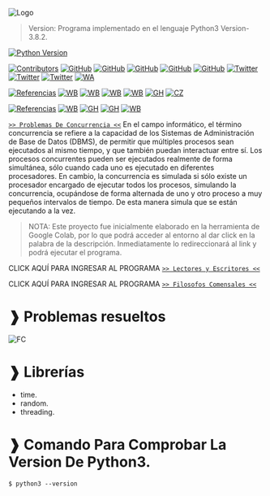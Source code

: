 ![Logo](https://github.com/JoeTech-Studio/Problemas-De-Concurrencia/blob/master/images/Logo.png)
> Version: Programa implementado en el lenguaje Python3 Version-3.8.2.

[![Python Version](https://img.shields.io/badge/Python-3.6%2B-green.svg?logo=python&logoColor=white)](https://docs.python.org/es/3.8/tutorial/index.html)

[![Contributors](https://img.shields.io/badge/Contributors-%3D%3D%3E-brightgreen)](https://github.com/JoeTech-Studio/Problemas-De-Concurrencia/)
[![GitHub](https://img.shields.io/github/followers/JoeTech-Studio?label=Joe&style=social)](https://github.com/JoeTech-Studio)
[![GitHub](https://img.shields.io/github/followers/hlbv17?label=Helen&style=social)](https://github.com/hlbv17)
[![GitHub](https://img.shields.io/github/followers/ropbGitHub?label=Ren%C3%A1n&style=social)](https://github.com/ropbGitHub)
[![GitHub](https://img.shields.io/github/followers/Joguisa?label=Jonat%C3%A1n&style=social)](https://github.com/Joguisa)
[![GitHub](https://img.shields.io/github/followers/mburgosr?label=Manuel&style=social)](https://github.com/mburgosr)
[![Twitter](https://img.shields.io/twitter/follow/helenlbv?style=social)](https://twitter.com/helenlbv)
[![Twitter](https://img.shields.io/twitter/follow/JoeTech_Studio?style=social)](https://twitter.com/JoeTech_Studio)
[![Twitter](https://img.shields.io/twitter/follow/josue_guillen14?style=social)](https://twitter.com/josue_guillen14)
[![WA](https://img.shields.io/badge/WhatsApp-Escribenos-green)](https://api.whatsapp.com/send?phone=+593986771033&text=&source=&data=&app_absent=)

[![Referencias](https://img.shields.io/badge/Referencias-Lectores%20y%20Escritores%20%3D%3D%3E-blue)](https://github.com/JoeTech-Studio/Problemas-De-Concurrencia/)
[![WB](https://img.shields.io/badge/Web-Gestion%20Sistemas%20Operativos-yellow)](http://www.redtauros.com/Clases/Gestion_SO/02%20Sistemas%20Operativos%20-%20Administracion%20de%20procesos.pdf)
[![WB](https://img.shields.io/badge/Libro-Fundamentos%20de%20sistemas%20operativos-green)](https://books.google.es/books?hl=es&lr=&id=fRK3lbTrNy4C&oi=fnd&pg=PP1&dq=lectores+y+escritores+sistemas+operativos+ejercicio+de+concurrencia&ots=0wziWrD76A&sig=jQ47lE835PgHPn6k9835LOqEIyM#v=onepage&q&f=true)
[![WB](https://img.shields.io/badge/PDF-Concurrent%20control%20with%20%E2%80%9Creaders%E2%80%9D%20and%20%E2%80%9Cwriters%E2%80%9D-red)](https://www.researchgate.net/publication/234787964_Concurrent_control_with_readers_and_writers)
[![WB](https://img.shields.io/badge/Web-Stack%20OverFlow%20--%20En%20Espa%C3%B1ol-yellow)](https://stackoverflow.com/questions/16261902/python-any-way-to-get-one-process-to-have-a-write-lock-and-others-to-just-read)
[![GH](https://img.shields.io/badge/GitHub-ProgramacionParalela-lightgrey)](https://github.com/pilarroma/ProgramacionParalela-Lectores-y-Escritores/blob/master/LectoresYEscritores-PilarRodriguezMartinez.py)
[![CZ](https://img.shields.io/badge/codezup-Python%20Program-blue)](https://codezup.com/python-program-reader-writer-problem-mutex/)

[![Referencias](https://img.shields.io/badge/Referencias-Filosofos%20Comenzales%20%3D%3D%3E-blue)](https://github.com/JoeTech-Studio/Problemas-De-Concurrencia/)
[![WB](https://img.shields.io/badge/Web-Codigo%20filosofo-yellowgreen)](http://sistop.org/codigo/filosofos_v1_py.html)
[![GH](https://img.shields.io/badge/GitHub-Added%20custom%20semaphore-lightgrey)](https://github.com/djunderw/dining-philosophers/commit/2932041b8bfca9a7a5d9cfa936593da3bfc5993c#diff-03143e2bfe6943b49a90175f22a1f551L73)
[![GH](https://img.shields.io/badge/GitHub-so__filosofos-lightgrey)](https://github.com/Diexito/so_filosofos/blob/master/filosofos_beta.py)
[![WB](https://img.shields.io/badge/Web-PYTHON%20IMPLEMENTATION%20OF%20DINING--PHILOSPHERS%20SOLUTION%20USING%20SEMAPHORE-yellow)](https://cppsecrets.com/users/120612197115104981111171149751485164103109971051084699111109/Python-Implementation-of-Dining-Philosphers-Solution-using-Semaphore.php#:~:text=Python%20Implementation%20of%20Dining%2DPhilosphers%20Solution%20using%20Semaphore,-Article%20Creation%20Date&text=Description%3A%20Five%20philosophers%2C%20spend%20their%20time%20thinking%20and%20eating%20spaghetti.&text=When%20a%20philosopher%20cannot%20grab,and%20leaves%20the%20dining%20room)

[`>> Problemas De Concurrencia <<`](https://github.com/JoeTech-Studio/Problemas-De-Concurrencia) En el campo informático, el término concurrencia se refiere a la capacidad de los Sistemas de Administración de Base de Datos (DBMS), de permitir que múltiples procesos sean ejecutados al mismo tiempo, y que también puedan interactuar entre sí. Los procesos concurrentes pueden ser ejecutados realmente de forma simultánea, sólo cuando cada uno es ejecutado en diferentes procesadores. En cambio, la concurrencia es simulada si sólo existe un procesador encargado de ejecutar todos los procesos, simulando la concurrencia, ocupándose de forma alternada de uno y otro proceso a muy pequeños intervalos de tiempo. De esta manera simula que se están ejecutando a la vez. 


> NOTA: Este proyecto fue inicialmente elaborado en la herramienta de Google Colab, por lo que podrá acceder al entorno al dar click en la palabra de la descripción. Inmediatamente lo redireccionará al link y podrá ejecutar el programa.

CLICK AQUÍ PARA INGRESAR AL PROGRAMA [`>> Lectores y Escritores <<`](https://colab.research.google.com/drive/14O_y5dycWoGB5a4avvqQKKT_Z57D_GQ1)

CLICK AQUÍ PARA INGRESAR AL PROGRAMA [`>> Filosofos Comensales <<`](https://colab.research.google.com/drive/1nE3EWnw2Ipi7rYBs-POhEQcTOkm2iRen?usp=sharing)

# ❱ Problemas resueltos

![FC](https://github.com/JoeTech-Studio/Problemas-De-Concurrencia/blob/master/images/Problemas-Resueltos.png)

# ❱ Librerías
- time. 
- random.
- threading.

# ❱ Comando Para Comprobar La Version De Python3.

```
$ python3 --version
```
